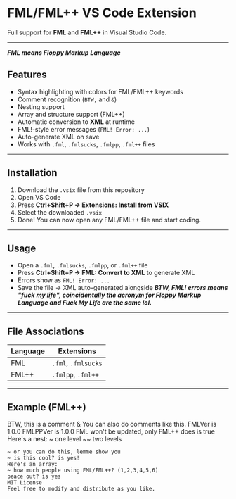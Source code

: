 # FML/FML++ VS Code Extension

Full support for **FML** and **FML++** in Visual Studio Code.

---
***FML means Floppy Markup Language***

## Features

- Syntax highlighting with colors for FML/FML++ keywords
- Comment recognition (`BTW,` and `&`)
- Nesting support
- Array and structure support (FML++)
- Automatic conversion to **XML** at runtime
- FML!-style error messages (`FML! Error: ...`)
- Auto-generate XML on save
- Works with `.fml`, `.fmlsucks`, `.fmlpp`, `.fml++` files

---

## Installation

1. Download the `.vsix` file from this repository  
2. Open VS Code  
3. Press **Ctrl+Shift+P → Extensions: Install from VSIX**  
4. Select the downloaded `.vsix`  
5. Done! You can now open any FML/FML++ file and start coding.

---

## Usage

- Open a `.fml`, `.fmlsucks`, `.fmlpp`, or `.fml++` file  
- Press **Ctrl+Shift+P → FML: Convert to XML** to generate XML  
- Errors show as `FML! Error: ...`  
- Save the file → XML auto-generated alongside
***BTW, FML! errors means "fuck my life", coincidentally the acronym for Floppy Markup Language and Fuck My Life are the same lol.***
---

## File Associations

| Language | Extensions |
|----------|------------|
| FML      | `.fml`, `.fmlsucks` |
| FML++    | `.fmlpp`, `.fml++` |

---

## Example (FML++)
BTW, this is a comment
& You can also do comments like this.
FMLVer is 1.0.0
FMLPPVer is 1.0.0
FML won't be updated, only FML++ does is true
Here's a nest:
~ one level
~~ two levels
~~~ three levels, you can go as high as you want
~ or you can do this, lemme show you
~ is this cool? is yes!
Here's an array:
~ how much people using FML/FML++? (1,2,3,4,5,6)
peace out? is yes
MIT License  
Feel free to modify and distribute as you like.
